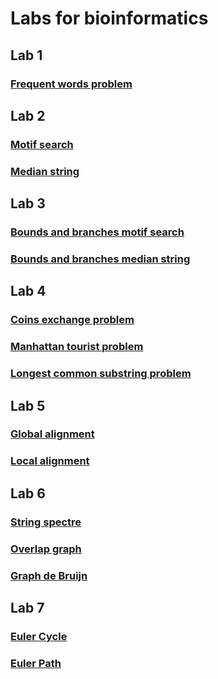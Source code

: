 # Labs for bioinformatics

## Lab 1
### [Frequent words problem](src/lab_1_1/)

## Lab 2
### [Motif search](src/lab_2_1/)
### [Median string](src/lab_2_2/)

## Lab 3
### [Bounds and branches motif search](src/lab_3_1/)
### [Bounds and branches median string](src/lab_3_2/)

## Lab 4
### [Coins exchange problem](src/lab_4_1/)
### [Manhattan tourist problem](src/lab_4_2/)
### [Longest common substring problem](src/lab_4_3/)

## Lab 5
### [Global alignment](src/lab_5_1/)
### [Local alignment](src/lab_5_2/)

## Lab 6
### [String spectre](src/lab_6_1/)
### [Overlap graph](src/lab_6_2/)
### [Graph de Bruijn](src/lab_6_3/)

## Lab 7
### [Euler Cycle](src/lab_7_1/)
### [Euler Path](src/lab_7_2/)